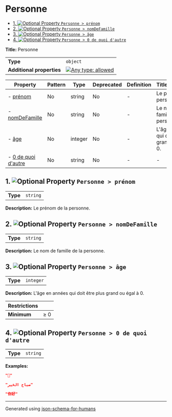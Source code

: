 # Personne

- [1. ![Optional](https://img.shields.io/badge/Optional-yellow) Property `Personne > prénom`](#pr_nom-a96e6f6d)
- [2. ![Optional](https://img.shields.io/badge/Optional-yellow) Property `Personne > nomDeFamille`](#nomDeFamille-696c6c65)
- [3. ![Optional](https://img.shields.io/badge/Optional-yellow) Property `Personne > âge`](#a_ge-c3a26765)
- [4. ![Optional](https://img.shields.io/badge/Optional-yellow) Property `Personne > 0 de quoi d'autre`](#a0_de_quoi_d_autre-75747265)

**Title:** Personne

|                           |                                                                                                                                   |
| ------------------------- | --------------------------------------------------------------------------------------------------------------------------------- |
| **Type**                  | `object`                                                                                                                          |
| **Additional properties** | [![Any type: allowed](https://img.shields.io/badge/Any%20type-allowed-green)](# "Additional Properties of any type are allowed.") |

| Property                                             | Pattern | Type    | Deprecated | Definition | Title/Description                                     |
| ---------------------------------------------------- | ------- | ------- | ---------- | ---------- | ----------------------------------------------------- |
| - [prénom](#pr_nom-a96e6f6d )                        | No      | string  | No         | -          | Le prénom de la personne.                             |
| - [nomDeFamille](#nomDeFamille-696c6c65 )            | No      | string  | No         | -          | Le nom de famille de la personne.                     |
| - [âge](#a_ge-c3a26765 )                             | No      | integer | No         | -          | L'âge en années qui doit être plus grand ou égal à 0. |
| - [0 de quoi d'autre](#a0_de_quoi_d_autre-75747265 ) | No      | string  | No         | -          | -                                                     |

## <a name="pr_nom-a96e6f6d"></a>1. ![Optional](https://img.shields.io/badge/Optional-yellow) Property `Personne > prénom`

|          |          |
| -------- | -------- |
| **Type** | `string` |

**Description:** Le prénom de la personne.

## <a name="nomDeFamille-696c6c65"></a>2. ![Optional](https://img.shields.io/badge/Optional-yellow) Property `Personne > nomDeFamille`

|          |          |
| -------- | -------- |
| **Type** | `string` |

**Description:** Le nom de famille de la personne.

## <a name="a_ge-c3a26765"></a>3. ![Optional](https://img.shields.io/badge/Optional-yellow) Property `Personne > âge`

|          |           |
| -------- | --------- |
| **Type** | `integer` |

**Description:** L'âge en années qui doit être plus grand ou égal à 0.

| Restrictions |        |
| ------------ | ------ |
| **Minimum**  | &ge; 0 |

## <a name="a0_de_quoi_d_autre-75747265"></a>4. ![Optional](https://img.shields.io/badge/Optional-yellow) Property `Personne > 0 de quoi d'autre`

|          |          |
| -------- | -------- |
| **Type** | `string` |

**Examples:** 

```json
"🖖"
```

```json
"صباح الخير"
```

```json
"你好"
```

----------------------------------------------------------------------------------------------------------------------------
Generated using [json-schema-for-humans](https://github.com/coveooss/json-schema-for-humans)
